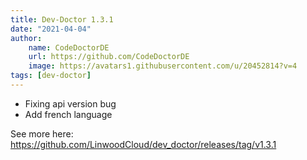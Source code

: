 ```yaml
---
title: Dev-Doctor 1.3.1
date: "2021-04-04"
author: 
    name: CodeDoctorDE
    url: https://github.com/CodeDoctorDE
    image: https://avatars1.githubusercontent.com/u/20452814?v=4
tags: [dev-doctor]
---
```


* Fixing api version bug
* Add french language

See more here: <https://github.com/LinwoodCloud/dev_doctor/releases/tag/v1.3.1>
